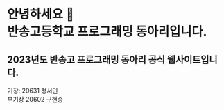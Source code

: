 # 안녕하세요 👋<br>반송고등학교 프로그래밍 동아리입니다.


## 2023년도 반송고 프로그래밍 동아리 공식 웹사이트입니다.

기장: 20631 정서인
<br>
부기장 20602 구현승

